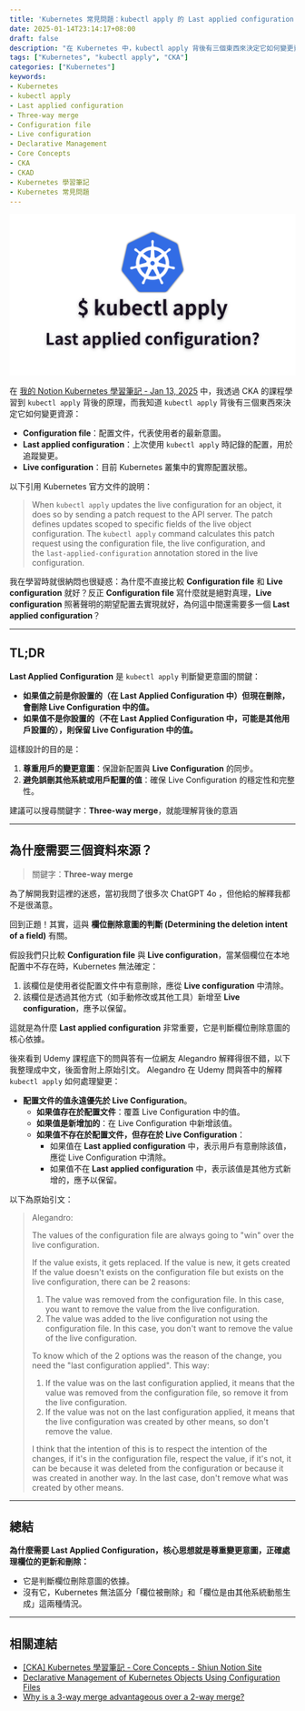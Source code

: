 ```yaml
---
title: 'Kubernetes 常見問題：kubectl apply 的 Last applied configuration 用途是什麼？'
date: 2025-01-14T23:14:17+08:00
draft: false
description: "在 Kubernetes 中，kubectl apply 背後有三個東西來決定它如何變更資源：Configuration file、Last applied configuration、Live configuration。為什麼不直接比較 Configuration file 和 Live configuration 就好？為什麼需要 Last applied configuration？"
tags: ["Kubernetes", "kubectl apply", "CKA"]
categories: ["Kubernetes"]
keywords:
- Kubernetes
- kubectl apply
- Last applied configuration
- Three-way merge
- Configuration file
- Live configuration
- Declarative Management
- Core Concepts
- CKA
- CKAD
- Kubernetes 學習筆記
- Kubernetes 常見問題
---
```

![Cover Image - kubectl apply, What is the purpose of last applied configuration](Blog%20Cover%20-%20kubectl%20apply%20last%20applied%20configuration.png)

在 [我的 Notion Kubernetes 學習筆記 - Jan 13, 2025](https://shiun.notion.site/CKA-Kubernetes-Core-Concepts-16fea7e0d9d0806d968dff51830ccbbe?pvs=97#179ea7e0d9d080a39194c6c2e8b895e4)  中，我透過 CKA 的課程學習到 `kubectl apply` 背後的原理，而我知道 `kubectl apply` 背後有三個東西來決定它如何變更資源：

- **Configuration file**：配置文件，代表使用者的最新意圖。
- **Last applied configuration**：上次使用 `kubectl apply` 時記錄的配置，用於追蹤變更。
- **Live configuration**：目前 Kubernetes 叢集中的實際配置狀態。

以下引用 Kubernetes 官方文件的說明：
> When `kubectl apply` updates the live configuration for an object, it does so by sending a patch request to the API server. The patch defines updates scoped to specific fields of the live object configuration. The `kubectl apply` command calculates this patch request using the configuration file, the live configuration, and the `last-applied-configuration` annotation stored in the live configuration.

我在學習時就很納悶也很疑惑：為什麼不直接比較 **Configuration file** 和 **Live configuration** 就好？反正 **Configuration file** 寫什麼就是絕對真理，**Live configuration** 照著聲明的期望配置去實現就好，為何這中間還需要多一個 **Last applied configuration**？

---

## TL;DR

**Last Applied Configuration** 是 `kubectl apply` 判斷變更意圖的關鍵：

- **如果值之前是你設置的（在 Last Applied Configuration 中）但現在刪除，會刪除 Live Configuration 中的值。**
- **如果值不是你設置的（不在 Last Applied Configuration 中，可能是其他用戶設置的），則保留 Live Configuration 中的值。**

這樣設計的目的是：

1. **尊重用戶的變更意圖**：保證新配置與 **Live Configuration** 的同步。
2. **避免誤刪其他系統或用戶配置的值**：確保 Live Configuration 的穩定性和完整性。

建議可以搜尋關鍵字：**Three-way merge**，就能理解背後的意涵

---

## 為什麼需要三個資料來源？

> 關鍵字：**Three-way merge**

為了解開我對這裡的迷惑，當初我問了很多次 ChatGPT 4o ，但他給的解釋我都不是很滿意。

回到正題！其實，這與 **欄位刪除意圖的判斷 (Determining the deletion intent of a field)** 有關。

假設我們只比較 **Configuration file** 與 **Live configuration**，當某個欄位在本地配置中不存在時，Kubernetes 無法確定：

1. 該欄位是使用者從配置文件中有意刪除，應從 **Live configuration** 中清除。
2. 該欄位是透過其他方式（如手動修改或其他工具）新增至 **Live configuration**，應予以保留。

這就是為什麼 **Last applied configuration** 非常重要，它是判斷欄位刪除意圖的核心依據。

後來看到 Udemy 課程底下的問與答有一位網友 Alegandro 解釋得很不錯，以下我整理成中文，後面會附上原始引文。
Alegandro 在 Udemy 問與答中的解釋 `kubectl apply` 如何處理變更：

- **配置文件的值永遠優先於 Live Configuration**。
  - **如果值存在於配置文件**：覆蓋 Live Configuration 中的值。
  - **如果值是新增加的**：在 Live Configuration 中新增該值。
  - **如果值不存在於配置文件，但存在於 Live Configuration**：
    - 如果值在 **Last applied configuration** 中，表示用戶有意刪除該值，應從 Live Configuration 中清除。
    - 如果值不在 **Last applied configuration** 中，表示該值是其他方式新增的，應予以保留。


以下為原始引文：
> Alegandro:
>
> The values of the configuration file are always going to "win" over the live configuration.
>
> If the value exists, it gets replaced.
> If the value is new, it gets created
> If the value doesn't exists on the configuration file but exists on the live configuration, there can be 2 reasons:
>
> 1. The value was removed from the configuration file. In this case, you want to remove the value from the live configuration.
> 2. The value was added to the live configuration not using the configuration file. In this case, you don't want to remove the value of the live configuration.
>
> To know which of the 2 options was the reason of the change, you need the "last configuration applied".
> This way:
>
> 1. If the value was on the last configuration applied, it means that the value was removed from the configuration file, so remove it from the live configuration.
> 2. If the value was not on the last configuration applied, it means that the live configuration was created by other means, so don't remove the value.
>
> I think that the intention of this is to respect the intention of the changes, if it's in the configuration file, respect the value, if it's not, it can be because it was deleted from the configuration or because it was created in another way. In the last case, don't remove what was created by other means.
>

---

## 總結

**為什麼需要 Last Applied Configuration，**核心思想就是**尊重變更意圖，正確處理欄位的更新和刪除：**

- 它是判斷欄位刪除意圖的依據。
- 沒有它，Kubernetes 無法區分「欄位被刪除」和「欄位是由其他系統動態生成」這兩種情況。

---

## 相關連結

- [[CKA] Kubernetes 學習筆記 - Core Concepts - Shiun Notion Site](https://shiun.notion.site/CKA-Kubernetes-Core-Concepts-16fea7e0d9d0806d968dff51830ccbbe?pvs=97#179ea7e0d9d080a39194c6c2e8b895e4)
- [Declarative Management of Kubernetes Objects Using Configuration Files](https://kubernetes.io/docs/tasks/manage-kubernetes-objects/declarative-config/)
- [Why is a 3-way merge advantageous over a 2-way merge?](https://stackoverflow.com/questions/4129049/why-is-a-3-way-merge-advantageous-over-a-2-way-merge)
